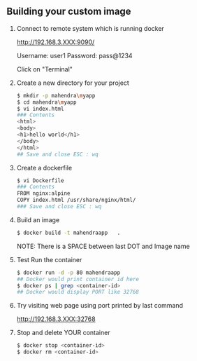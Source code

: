 ## Building your custom image


1.  Connect to remote system which is running docker

    http://192.168.3.XXX:9090/

    Username: user1
    Password: pass@1234

    Click on "Terminal"

2.  Create a new directory for your project

    ```bash
    $ mkdir -p mahendra\myapp
    $ cd mahendra\myapp
    $ vi index.html
    ### Contents
    <html>
    <body>
    <h1>hello world</h1>
    </body>
    </html>
    ## Save and close ESC : wq
    ```

3.  Create a dockerfile

    ```bash
    $ vi Dockerfile
    ### Contents
    FROM nginx:alpine
    COPY index.html /usr/share/nginx/html/
    ### Save and close ESC : wq
    ```

4.  Build an image

    ```bash
    $ docker build -t mahendraapp   . 
    ```

    NOTE: There is a SPACE between last DOT and Image name

5.  Test Run the container

    ```bash
    $ docker run -d -p 80 mahendraapp
    ## Docker would print container id here
    $ docker ps | grep <container-id>
    ## Docker would display PORT like 32768
    ```

6.  Try visiting web page using port printed by last command

    http://192.168.3.XXX:32768


7.  Stop and delete YOUR container

    ```bash
    $ docker stop <container-id>
    $ docker rm <container-id>
    ```